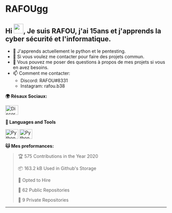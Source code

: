# RAFOUgg
## Hi <img src="https://raw.githubusercontent.com/iampavangandhi/iampavangandhi/master/gifs/Hi.gif" width="30px">, Je suis RAFOU, j'ai 15ans et j'apprends la cyber sécurité et l'informatique.

- 🏢 J'apprends actuellement le python et le pentesting.
- 👯 Si vous voulez me contacter pour faire des projets commun.
- 💬 Vous pouvez me poser des questions à propos de mes projets si vous en avez besoins.
- 📫 Comment me contacter: 
     - Discord: RAFOU#8331
     - Instagram: rafou.b38

**🌍 Résaux Sociaux:**
<p align="left">
<a href="https://discordapp.com/users/458674191911092226"><img align="center" src="https://cdn.jsdelivr.net/npm/simple-icons@3.0.1/icons/discord.svg" alt="Discord profile" height="30" width="40" /></a>
</p>

**💬 Languages and Tools**
<p align="left">
<img align="center" src="https://cdn.jsdelivr.net/npm/simple-icons@3.0.1/icons/python.svg" alt="Python" height="30" width="40" />
<img align="center" src="https://cdn.jsdelivr.net/npm/simple-icons@3.0.1/icons/html5.svg" alt="Python" height="30" width="40" />
 

**🐱 Mes preformances:** 

> 🏆 575 Contributions in the Year 2020
 > 
> 📦 163.2 kB Used in Github's Storage 
 > 
> 💼 Opted to Hire
 > 
> 📜 62 Public Repositories 
 > 
> 🔑 9 Private Repositories  
 > 

<!--END_SECTION:waka-->
-----
